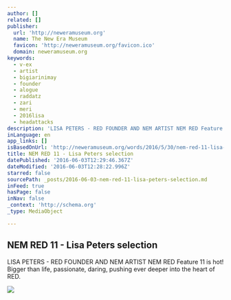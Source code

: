 ```yaml
---
author: []
related: []
publisher:
  url: 'http://neweramuseum.org'
  name: The New Era Museum
  favicon: 'http://neweramuseum.org/favicon.ico'
  domain: neweramuseum.org
keywords:
  - v-ex
  - artist
  - bigiarinimay
  - founder
  - alogue
  - raddatz
  - zari
  - meri
  - 2016lisa
  - headattacks
description: 'LISA PETERS - RED FOUNDER AND NEM ARTIST NEM RED Feature 11 is hot! Bigger than life, passionate, daring, pushing ever deeper into the heart of RED.'
inLanguage: en
app_links: []
isBasedOnUrl: 'http://neweramuseum.org/words/2016/5/30/nem-red-11-lisa-peters-selection'
title: NEM RED 11 - Lisa Peters selection
datePublished: '2016-06-03T12:29:46.367Z'
dateModified: '2016-06-03T12:28:22.996Z'
starred: false
sourcePath: _posts/2016-06-03-nem-red-11-lisa-peters-selection.md
inFeed: true
hasPage: false
inNav: false
_context: 'http://schema.org'
_type: MediaObject

---
```

<article style=""><h1>NEM RED 11 - Lisa Peters selection</h1><p>LISA PETERS - RED FOUNDER AND NEM ARTIST NEM RED Feature 11 is hot! Bigger than life, passionate, daring, pushing ever deeper into the heart of RED.</p><img src="http://static1.squarespace.com/static/50e5b834e4b0837383d7bb18/50e5b834e4b0837383d7bb1f/574c92a23c44d8bd12bd861a/1464636380654/13226757_10206423867698909_996356728139951953_n.jpg?format=1000w" /></article>